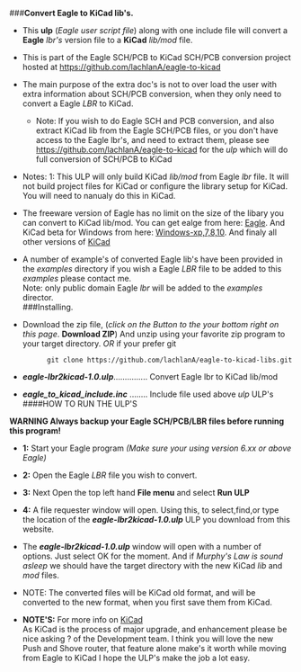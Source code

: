 ###**Convert Eagle to KiCad lib's.**


* This **ulp** (*Eagle user script file*) along with one include file will convert a **Eagle** *lbr's* version file to a **KiCad** *lib/mod* file.  

* This is part of the Eagle SCH/PCB to KiCad SCH/PCB conversion project hosted at https://github.com/lachlanA/eagle-to-kicad  

* The main purpose of the extra doc's is not to over load the user with extra information about SCH/PCB conversion, when they only need to convert a Eagle *LBR* to KiCad.  
	* Note: If you wish to do Eagle SCH and PCB conversion, and also extract KiCad lib from the Eagle SCH/PCB files, or you don't have access to the Eagle lbr's, and need to extract them, please see https://github.com/lachlanA/eagle-to-kicad for the *ulp* which will do full conversion of SCH/PCB to KiCad  

* Notes: 1: This ULP will only build KiCad *lib/mod* from Eagle *lbr* file. It will not build project files for KiCad or configure the library setup for KiCad. You will need to nanualy do this in KiCad.  

* The freeware version of Eagle has no limit on the size of the libary you can convert to KiCad lib/mod. You can get ealge from here:  [Eagle](http://www.cadsoftusa.com/download-eagle/).  And KiCad beta for Windows from here: [Windows-xp,7,8,10](http://downloads.kicad-pcb.org/windows/).  And finaly all other versions of [KiCad](http://kicad-pcb.org/download/)

* A number of example's of converted Eagle lib's have been provided in the *examples* directory if you wish a Eagle *LBR* file to be added to this *examples* please contact me.  
    Note: only public domain Eagle *lbr* will be added to the *examples* director.  
###Installing.
* Download the zip file, (*click on the Button to the your bottom right on this page*. **Download ZIP**) And unzip using your favorite zip program to your target directory. *OR* if your prefer git

			git clone https://github.com/lachlanA/eagle-to-kicad-libs.git  

* ***eagle-lbr2kicad-1.0.ulp***...............  Convert Eagle lbr to KiCad lib/mod  
* ***eagle_to_kicad_include.inc*** ........  Include file used above *ulp* ULP's  
####HOW TO RUN THE ULP'S 
 
 **WARNING Always backup your Eagle SCH/PCB/LBR files before running this program!**  
 
* **1:** Start your Eagle program *(Make sure your using  version 6.xx or above Eagle)*

* **2:** Open the Eagle *LBR* file you wish to convert.

* **3:** Next Open the top left hand  **File menu** and select  **Run ULP**  

* **4:** A file requester window will open.  Using this, to select,find,or type the location of the ***eagle-lbr2kicad-1.0.ulp*** ULP you download from this website.

* The ***eagle-lbr2kicad-1.0.ulp*** window will open with a number of options. Just select OK for the moment.  And if *Murphy's Law  is sound asleep* we should have the target directory with the new KiCad *lib* and *mod* files.
* NOTE: The converted files will be KiCad old format, and will be converted to the new format, when you first save them from KiCad.



* **NOTE'S:**   For more info on [KiCad](http://www.kicad-pcb.org/display/KICAD/Installing+KiCad)  
As KiCad is the process of major upgrade,  and enhancement  please be nice asking ? of the Development team.  I think you  will love the new Push and Shove router, that feature alone make's it worth while moving from Eagle to KiCad I hope the ULP's  make the job a lot easy.




  

